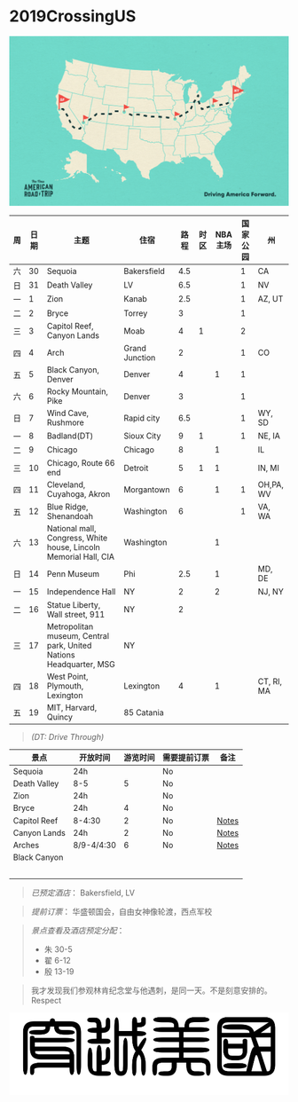 # 2019CrossingUS

![alt text](resources/NART_Podcast-03.png)

|周|日期|主题|住宿|路程|时区|NBA主场|国家公园|州|
|--|---|----|---|---|----|-------|------|--|
|六|30|Sequoia|Bakersfield|4.5|||1|CA|
|日|31|Death Valley|LV|6.5|||1|NV|
|一|1|Zion|Kanab|2.5|||1|AZ, UT|
|二|2|Bryce|Torrey|3|||1||
|三|3|Capitol Reef, Canyon Lands|Moab|4|1||2||
|四|4|Arch|Grand Junction|2|||1|CO|
|五|5|Black Canyon, Denver|Denver|4||1|1||
|六|6|Rocky Mountain, Pike|Denver|3|||1||
|日|7|Wind Cave, Rushmore|Rapid city|6.5|||1|WY, SD|
|一|8|Badland(DT)|Sioux City|9|1||1|NE, IA|
|二|9|Chicago|Chicago|8||1||IL|
|三|10|Chicago, Route 66 end|Detroit|5|1|1||IN, MI|
|四|11|Cleveland, Cuyahoga, Akron|Morgantown|6||1|1|OH,PA, WV|
|五|12|Blue Ridge, Shenandoah|Washington|6|||1|VA, WA|
|六|13|National mall, Congress, White house, Lincoln Memorial Hall, CIA|Washington|||1|||
|日|14|Penn Museum|Phi|2.5||1||MD, DE|
|一|15|Independence Hall|NY|2||2||NJ, NY|
|二|16|Statue Liberty, Wall street, 911|NY|2|||||
|三|17|Metropolitan museum, Central park, United Nations Headquarter, MSG|NY||||||
|四|18|West Point, Plymouth, Lexington|Lexington|4||1||CT, RI, MA|
|五|19|MIT, Harvard, Quincy|85 Catania||||||

> *(DT: Drive Through)*

|景点|开放时间|游览时间|需要提前订票|备注|
|--|---|----|---|-|
|Sequoia|24h||No||
|Death Valley|8-5|5|No||
|Zion|24h||No||
|Bryce|24h|4|No||
|Capitol Reef|8-4:30|2|No|[Notes](http://www.meilvtong.com/viewthread.php?tid=192)|
|Canyon Lands|24h|2|No|[Notes](http://www.meilvtong.com/viewthread.php?tid=170)|
|Arches|8/9-4/4:30|6|No|[Notes](http://www.meilvtong.com/viewthread.php?tid=8)|
|Black Canyon|||||
||||||
||||||
||||||
||||||
||||||





> *已预定酒店*：
> Bakersfield, LV

> *提前订票*：
> 华盛顿国会，自由女神像轮渡，西点军校

> *景点查看及酒店预定分配*：
> * 朱 30-5
> * 翟 6-12
> * 殷 13-19


> 我才发现我们参观林肯纪念堂与他遇刺，是同一天。不是刻意安排的。Respect


![alt text](resources/title.png)
